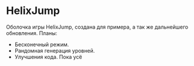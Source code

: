 # HelixJump
Оболочка игры HelixJump, создана для примера, а так же дальнейшего обновления.
Планы:
- Бесконечный режим.
- Рандомная генерация уровней.
- Улучшения кода.
Пока усё
